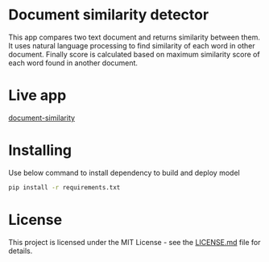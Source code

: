 # Document similarity detector

This app compares two text document and returns similarity between them. It uses natural language processing to find similarity of each word in other document. Finally score is calculated based on maximum similarity score of each word found in another document.

# Live app

[document-similarity](https://document-similarity.herokuapp.com/)

# Installing

Use below command to install dependency to build and deploy model
```bash
pip install -r requirements.txt
```

# License

This project is licensed under the MIT License - see the [LICENSE.md](https://github.com/ashishchoure23/document-similarity/blob/master/LICENSE.md) file for details.
